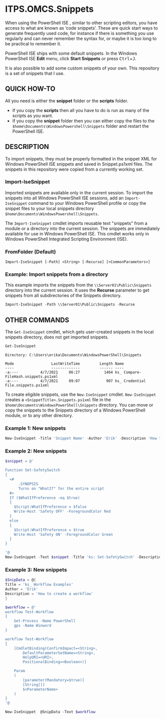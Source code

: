 # ITPS.OMCS.Snippets 

When using the PowerShell ISE , similar to other scripting editors, you have access to what are known as ‘code snippets’. These are quick start ways to generate frequently used code, for instance if there is something you use regularly and can never remember the syntax for, or maybe it is too long to be practical to remember it.

PowerShell ISE ships with some default snippets. In the Windows PowerShell ISE **Edit** menu, click **Start
Snippets** or press <kbd>Ctrl</kbd>+<kbd>J</kbd>.

It is also possible to add some custom snippets of your own. This repository is a set of snippets that I use.

## QUICK HOW-TO
All you need is either the **snippet** folder or the **scripts** folder. 
- If you copy the **scripts** then all you have to do is run as many of the scripts as you want.
- If you copy the **snippet** folder then you can either copy the files to the `$home\Documents\WindowsPowershell\Snippets` folder and restart the PowerShell ISE.

## DESCRIPTION

To import snippets, they must be properly formatted in the snippet XML for Windows PowerShell ISE
snippets and saved in Snippet.ps1xml files. The snippets in this repository were copied from a currently working set.

### Import-IseSnippet 
Imported snippets are available only in the current session. To import the snippets into all Windows
PowerShell ISE sessions, add an `Import-IseSnippet` command to your Windows PowerShell profile or
copy the snippet files to your local snippets directory
`$home\Documents\WindowsPowershell\Snippets`.

The `Import-IseSnippet` cmdlet imports reusable text "snippets" from a module or a directory into
the current session. The snippets are immediately available for use in Windows PowerShell ISE. This
cmdlet works only in Windows PowerShell Integrated Scripting Environment (ISE).

### FromFolder (Default)

```
Import-IseSnippet [-Path] <String> [-Recurse] [<CommonParameters>]
```

### Example: Import snippets from a directory

This example imports the snippets from the `\\Server01\Public\Snippets` directory into the current
session. It uses the **Recurse** parameter to get snippets from all subdirectories of the Snippets
directory.

```powershell
Import-IseSnippet -Path \\Server01\Public\Snippets -Recurse
```

## OTHER COMMANDS
The `Get-IseSnippet` cmdlet, which gets user-created snippets in the local snippets directory, does
not get imported snippets.

```powershell
Get-IseSnippet
``` 

```
Directory: C:\Users\erika\Documents\WindowsPowerShell\Snippets

Mode                 LastWriteTime         Length Name                                                                
----                 -------------         ------ ----                                                                
-a----          4/7/2021     06:27           1464 ks_ Compare-FileHash.snippets.ps1xml                                
-a----          4/7/2021     09:07            907 ks_ Credential File.snippets.ps1xml 
``` 


To create eligible snippets, use the `New-IseSnippet`
cmdlet. `New-IseSnippet` creates a `<SnippetTitle>.Snippets.ps1xml` file in the
`$home\Documents\WindowsPowerShell\Snippets` directory. You can move or copy the snippets to the
Snippets directory of a Windows PowerShell module, or to any other directory.

### Example 1: New snippets

```powershell
New-IseSnippet -Title 'Snippet Name' -Author 'Erik' -Description 'How to create a snippet from a file' -Text (Get-Content .\SomeCodeSnippet.ps1 -Raw)
``` 

### Example 2: New snippets

```powershell
$snippet = @'

Function Set-SafetySwitch
{
  <#
      .SYNOPSIS
      Turns on "WhatIf" for the entire script
  #>
  If ($WhatIfPreference -eq $true)
  {
    $Script:WhatIfPreference = $false
    Write-Host 'Safety OFF' -ForegroundColor Red
  }
  else
  {
    $Script:WhatIfPreference = $true
    Write-Host 'Safety ON' -ForegroundColor Green
  }
}

'@
New-IseSnippet -Text $snippet -Title 'ks: Set-SafetySwitch' -Description 'Turns on "WhatIf" for the entire script' -Author 'Knarr Studio'

``` 
### Example 3: New snippets
```powershell
$SnipData = @{
Title = 'ks_ Workflow Examples' 
Author = 'Erik' 
Description = 'How to create a workflow' 
}

$workflow = @'
workflow Test-Workflow
{
    Get-Process -Name PowerShell
    gps -Name Winword
}

workflow Test-Workflow
{
    [CmdletBinding(ConfirmImpact=<String>,
        DefaultParameterSetName=<String>,
        HelpURI=<URI>,
        PositionalBinding=<Boolean>)]

    Param
    (
        [parameter(Mandatory=$true)]
        [String[]]
        $<ParameterName>
    )
}
'@

New-IseSnippet  @SnipData -Text $workflow 
```
